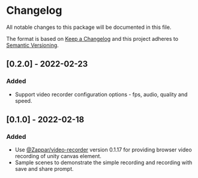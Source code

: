 # Changelog
All notable changes to this package will be documented in this file.

The format is based on [Keep a Changelog](http://keepachangelog.com/en/1.0.0/)
and this project adheres to [Semantic Versioning](http://semver.org/spec/v2.0.0.html).

## [0.2.0] - 2022-02-23
### Added
- Support video recorder configuration options - fps, audio, quality and speed.


## [0.1.0] - 2022-02-18
### Added
- Use [@Zappar/video-recorder](https://www.npmjs.com/package/@zappar/video-recorder) version 0.1.17 for providing browser video recording of unity canvas element.
- Sample scenes to demonstrate the simple recording and recording with save and share prompt.